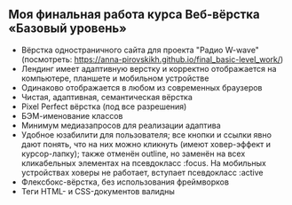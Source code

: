 ## Моя финальная работа курса Веб-вёрстка «Базовый уровень»

- Вёрстка одностраничного сайта для проекта "Радио W-wave" (посмотреть: https://anna-pirovskikh.github.io/final_basic-level_work/)
- Лендинг имеет адаптивную верстку и корректно отображается на компьютере, планшете и мобильном устройстве
- Одинаково отображается в любом из современных браузеров
- Чистая, адаптивная, семантическая вёрстка
- Pixel Perfect вёрстка (под все разрешения)
- БЭМ-именование классов
- Минимум медиазапросов для реализации адаптива
- Удобное юзабилити для пользователя; все кнопки и ссылки явно дают понять, что
на них можно кликнуть (имеют ховер-эффект и курсор-лапку); также отменён
outline, но заменён на всех кликабельных элементах на псевдокласс :focus.
На мобильных устройствах ховеры не работает, вступает псевдокласс
:active
- Флексбокс-вёрстка, без использования фреймворков
- Теги HTML- и CSS-документов валидны

